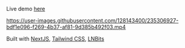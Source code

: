 Live demo [here](lnbits-satspayserver-guide.vercel.app) 

https://user-images.githubusercontent.com/128143400/235306927-bdf1e096-f269-4b37-af81-9d385b492f03.mp4

Built with [NextJS](https://nextjs.org/), [Tailwind CSS](https://tailwindcss.com/), [LNBits](https://lnbits.com/)
